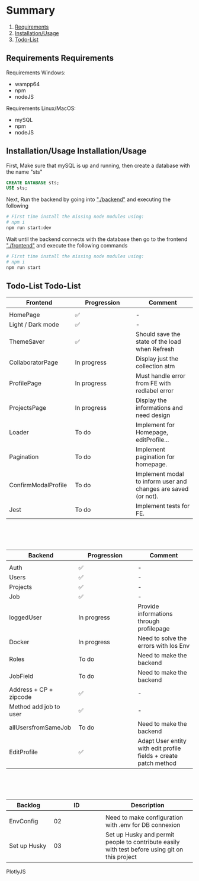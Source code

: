 # Summary
1. [Requirements](#requirements)
2. [Installation/Usage](#installationusage)
3. [Todo-List](#todo-list)


## Requirements <a name="Requirements">Requirements</a>

Requirements Windows:
- wampp64
- npm
- nodeJS

Requirements Linux/MacOS:
- mySQL
- npm
- nodeJS

## Installation/Usage <a name="Installation/Usage">Installation/Usage</a>

First, Make sure that mySQL is up and running, then create a database with the name "sts"

```SQL
CREATE DATABASE sts;
USE sts;
```

Next, Run the backend by going into ["./backend"](./backend) and executing the following

```sh
# First time install the missing node modules using:
# npm i
npm run start:dev
```

Wait until the backend connects with the database then go to the frontend ["./frontend"](./frontend)
and execute the following commands

```sh
# First time install the missing node modules using:
# npm i
npm run start
```

## Todo-List <a name="Todo-List">Todo-List</a>

Frontend       | Progression | Comment
-------------  | ----------- | ------------------------------------------------------------
<img width=200/>|<img width=500/>
HomePage       | ✅          | -
Light / Dark mode   | ✅       | -
ThemeSaver | ✅   | Should save the state of the load when Refresh
CollaboratorPage | In progress | Display just the collection atm 
ProfilePage    | In progress | Must handle error from FE with redlabel error
ProjectsPage   | In progress | Display the informations and need design
Loader    | To do | Implement for Homepage, editProfile...
Pagination | To do | Implement pagination for homepage.
ConfirmModalProfile    | To do | Implement modal to inform user and changes are saved (or not).
Jest    | To do | Implement tests for FE.


<br><br><br>

Backend        | Progression | Comment
-------------  | ----------- | ------------------------------------------------------------
<img width=200/>|<img width=500/>
Auth           | ✅          | -
Users          | ✅ | - 
Projects       | ✅ | -
Job            | ✅       | - 
loggedUser           | In progress          | Provide informations through profilepage
Docker         | In progress | Need to solve the errors with Ios Env 
Roles          | To do       | Need to make the backend 
JobField       | To do       | Need to make the backend
Address + CP + zipcode            | ✅       | -  
Method add job to user       | ✅       | -
allUsersfromSameJob       | To do       | Need to make the backend
EditProfile       | ✅ | Adapt User entity with edit profile fields + create patch method

<br><br><br>

Backlog       | ID | Description
-------------  | ----------- | ------------------------------------------------------------
<img width=200/>|<img width=500/>
EnvConfig       | 02          | Need to make configuration with .env for DB connexion
Set up Husky       | 03          | Set up Husky and permit people to contribute easily with test before using git on this project 

PlotlyJS


